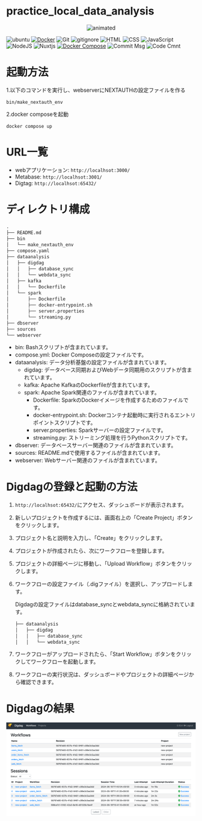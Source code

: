 # practice_local_data_analysis

<p align="center">
  <img src="sources/movie.gif" alt="animated" width="400">
</p>

![ubuntu](https://img.shields.io/badge/Ubuntu-E95420?&logo=ubuntu&logoColor=white)
[![Docker](https://img.shields.io/badge/Docker-2CA5E0?logo=docker&logoColor=white)](https://www.docker.com/)
![Git](https://img.shields.io/badge/GIT-E44C30?logo=git&logoColor=white)
![gitignore](https://img.shields.io/badge/gitignore%20io-204ECF?logo=gitignoredotio&logoColor=white)
![HTML](https://img.shields.io/badge/HTML5-E34F26?logo=html5&logoColor=white)
![CSS](https://img.shields.io/badge/CSS3-1572B6?logo=css3&logoColor=white)
![JavaScript](https://img.shields.io/badge/JavaScript-323330?logo=javascript&logoColor=F7DF1E)
![NodeJS](https://img.shields.io/badge/node.js-6DA55F?logo=node.js&logoColor=white)
![Nuxtjs](https://img.shields.io/badge/Nuxt-002E3B?logo=nuxtdotjs&logoColor=#00DC82)
[![Docker Compose](https://img.shields.io/badge/Docker%20Compose-v3-blue.svg)](https://docs.docker.com/compose/)
![Commit Msg](https://img.shields.io/badge/Commit%20message-Eg-brightgreen.svg)
![Code Cmnt](https://img.shields.io/badge/code%20comment-Ja-brightgreen.svg)



# 起動方法

1.以下のコマンドを実行し、webserverにNEXTAUTHの設定ファイルを作る

```
bin/make_nextauth_env
```

2.docker composeを起動
```
docker compose up
```

# URL一覧

+ webアプリケーション: `http://localhsot:3000/`
+ Metabase: `http://localhsot:3001/`
+ Digtag:  `http://localhsot:65432/`


# ディレクトリ構成

```
.
├── README.md
├── bin
│   └── make_nextauth_env
├── compose.yaml
├── dataanalysis
│   ├── digdag
│   │   ├── database_sync
│   │   └── webdata_sync
│   ├── kafka
│   │   └── Dockerfile
│   └── spark
│       ├── Dockerfile
│       ├── docker-entrypoint.sh
│       ├── server.properties
│       └── streaming.py
├── dbserver
├── sources
└── webserver
```

+ bin: Bashスクリプトが含まれています。
+ compose.yml: Docker Composeの設定ファイルです。
+ dataanalysis: データ分析基盤の設定ファイルが含まれています。
    + digdag: データベース同期およびWebデータ同期用のスクリプトが含まれています。
    + kafka: Apache KafkaのDockerfileが含まれています。
    + spark: Apache Spark関連のファイルが含まれています。
        + Dockerfile: SparkのDockerイメージを作成するためのファイルです。
        + docker-entrypoint.sh: Dockerコンテナ起動時に実行されるエントリポイントスクリプトです。
        + server.properties: Sparkサーバーの設定ファイルです。
        + streaming.py: ストリーミング処理を行うPythonスクリプトです。
+ dbserver: データベースサーバー関連のファイルが含まれています。
+ sources: README.mdで使用するファイルが含まれています。
+ webserver: Webサーバー関連のファイルが含まれています。

# Digdagの登録と起動の方法
1. `http://localhsot:65432/`にアクセス、ダッシュボードが表示されます。
2. 新しいプロジェクトを作成するには、画面右上の「Create Project」ボタンをクリックします。
3. プロジェクト名と説明を入力し、「Create」をクリックします。
4. プロジェクトが作成されたら、次にワークフローを登録します。
5. プロジェクトの詳細ページに移動し、「Upload Workflow」ボタンをクリックします。
6. ワークフローの設定ファイル（.digファイル）を選択し、アップロードします。

    Digdagの設定ファイルはdatabase_syncとwebdata_syncに格納されています。
    ```
    ├── dataanalysis
    │   ├── digdag
    │   │   ├── database_sync
    │   │   └── webdata_sync
    ```

7. ワークフローがアップロードされたら、「Start Workflow」ボタンをクリックしてワークフローを起動します。
8. ワークフローの実行状況は、ダッシュボードやプロジェクトの詳細ページから確認できます。

# Digdagの結果

<p align="center">
  <img src="sources/digdag.png" alt="animated">
</p>










